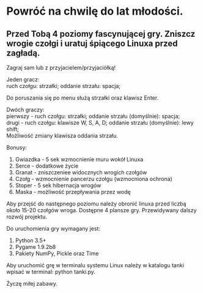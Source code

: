 # Powróć na chwilę do lat młodości.

## Przed Tobą 4 poziomy fascynującej gry. Zniszcz wrogie czołgi i uratuj śpiącego Linuxa przed zagładą. 


Zagraj sam lub z przyjacielem/przyjaciółką! <br>

Jeden gracz:<br>
ruch czołgu: strzałki; oddanie strzału: spacja;

Do poruszania się po menu służą strzałki oraz klawisz Enter.

Dwóch graczy:<br>
pierwszy - ruch czołgu: strzałki; oddanie strzału (domyślnie): spacja;<br>
drugi -  ruch czołgu: klawisze W, S, A, D; oddanie strzału (domyślnie): lewy shift;<br>
Możliwość zmiany klawisza oddania strzału. 

Bonusy:
1. Gwiazdka - 5 sek wzmocnienie muru wokół Linuxa
2. Serce - dodatkowe życie
3. Granat - zniszczeniee widocznych wrogich czołgów
4. Czołg - wzmocnienie pancerzu czołgu (wzmocniona ochrona)
5. Stoper - 5 sek hibernacja wrogów
6. Maska - możliwość przepływania przez wodę

Aby przejść do następnego poziomu należy obronić linuxa przed liczbą około 15-20 czołgów wroga.
Dostępne 4 plansze gry. Przewidywany dalszy rozwój projektu.

Do uruchomienia gry wymagany jest:
1. Python 3.5+
2. Pygame 1.9.2b8
3. Pakiety NumPy, Pickle oraz Time

Aby uruchomić grę w terminalu systemu Linux należy w katalogu tanki wpisać w terminal: python tanki.py.

Życzę miłej zabawy.


